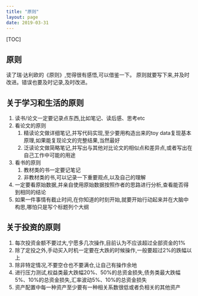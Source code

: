 ```yaml
---
title: "原则"
layout: page
date: 2019-03-31
---
```


[TOC]

## 原则
读了瑞·达利欧的《原则》,觉得很有感悟,可以借鉴一下。
原则就要写下来,并及时改进。错误也要及时记录,及时改进。


## 关于学习和生活的原则
1. 读书/论文一定要记录点东西,比如笔记、读后感、思考etc
2. 看论文的原则
    1. 精读论文做详细笔记,并写代码实现,至少要用构造出来的toy data复现基本原理,如果能复现论文的完整结果,当然最好
    2. 泛读论文做简略笔记,并写出与其他对比论文的相似点和差异点,或者写出在自己工作中可能的用途
3. 看书的原则
    1. 教材类的书一定要记笔记
    2. 非教材类的书,可以记录一下重要观点,以及自己的理解
4. 一定要看原始数据,并亲自使用原始数据按照作者的思路进行分析,查看能否得到相同的结论
5. 如果一件事情有截止时间,在你知道的时刻开始,就要开始行动起来并在大脑中构思,哪怕只是写个标题列个大纲

## 关于投资的原则
1. 每次投资金额不要过大,宁愿多几次操作,目前认为不应该超过全部资金的1%
2. 除了定投之外,手动买入时机一定要在大跌的时候操作,一般要超过2%的跌幅以上
3. 除非特定情况,不要空仓也不要满仓,让自己有操作余地
4. 进行压力测试,权益类最大跌幅20%、50%的总资金损失,债务类最大跌幅5%、10%的总资金损失,汇率波动5%、10%的总资金损失
5. 资产配置中每一种资产至少要有一种相关系数很低或者负相关的其他资产
